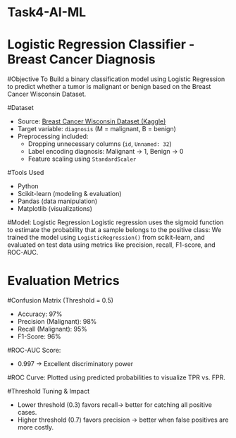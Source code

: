 # Task4-AI-ML
# Logistic Regression Classifier - Breast Cancer Diagnosis

#Objective
To Build a binary classification model using Logistic Regression to predict whether a tumor is malignant or benign based on the Breast Cancer Wisconsin Dataset.

#Dataset
- Source: [Breast Cancer Wisconsin Dataset (Kaggle)](https://www.kaggle.com/datasets/uciml/breast-cancer-wisconsin-data)
- Target variable: `diagnosis` (M = malignant, B = benign)
- Preprocessing included:
  - Dropping unnecessary columns (`id`, `Unnamed: 32`)
  - Label encoding diagnosis: Malignant → 1, Benign → 0
  - Feature scaling using `StandardScaler`

#Tools Used
- Python
- Scikit-learn (modeling & evaluation)
- Pandas (data manipulation)
- Matplotlib (visualizations)

#Model: Logistic Regression
Logistic regression uses the sigmoid function to estimate the probability that a sample belongs to the positive class:
We trained the model using `LogisticRegression()` from scikit-learn, and evaluated on test data using metrics like precision, recall, F1-score, and ROC-AUC.

# Evaluation Metrics
#Confusion Matrix (Threshold = 0.5)
- Accuracy: 97%
- Precision (Malignant): 98%
- Recall (Malignant): 95%
- F1-Score: 96%

#ROC-AUC Score:
- 0.997 → Excellent discriminatory power

#ROC Curve:
Plotted using predicted probabilities to visualize TPR vs. FPR.

#Threshold Tuning & Impact
- Lower threshold (0.3) favors recall→ better for catching all positive cases.
- Higher threshold (0.7) favors precision → better when false positives are more costly.
